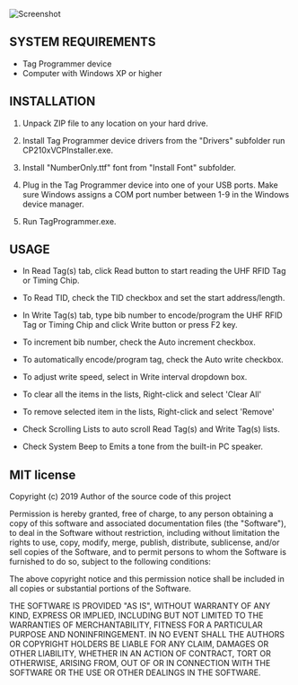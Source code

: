 ![Screenshot](https://www.edmundcinco.com/projects/tagprogrammer/screenshot.png)




SYSTEM REQUIREMENTS
--------------------

- Tag Programmer device
- Computer with Windows XP or higher




INSTALLATION
--------------------

1. Unpack ZIP file to any location on your hard drive.

2. Install Tag Programmer device drivers from the "Drivers"
   subfolder run CP210xVCPInstaller.exe.

3. Install "NumberOnly.ttf" font from "Install Font" subfolder.

4. Plug in the Tag Programmer device into one of your USB ports.
   Make sure Windows assigns a COM port number between 1-9 in
   the Windows device manager.

5. Run TagProgrammer.exe.




USAGE
--------------------

- In Read Tag(s) tab, click Read button to start reading
  the UHF RFID Tag or Timing Chip.

- To Read TID, check the TID checkbox and set the start 
  address/length.

- In Write Tag(s) tab, type bib number to encode/program the 
  UHF RFID Tag or Timing Chip and click Write button or press F2 key.

- To increment bib number, check the Auto increment checkbox.

- To automatically encode/program tag, check the Auto write checkbox.

- To adjust write speed, select in Write interval dropdown box.

- To clear all the items in the lists, Right-click and select 'Clear All'

- To remove selected item in the lists, Right-click and select 'Remove'

- Check Scrolling Lists to auto scroll Read Tag(s) and Write Tag(s) lists.

- Check System Beep to Emits a tone from the built-in PC speaker.




## MIT license

Copyright (c) 2019 Author of the source code of this project

Permission is hereby granted, free of charge, to any person obtaining a copy of this software and associated documentation files (the "Software"), to deal in the Software without restriction, including without limitation the rights to use, copy, modify, merge, publish, distribute, sublicense, and/or sell copies of the Software, and to permit persons to whom the Software is furnished to do so, subject to the following conditions:

The above copyright notice and this permission notice shall be included in all copies or substantial portions of the Software.

THE SOFTWARE IS PROVIDED "AS IS", WITHOUT WARRANTY OF ANY KIND, EXPRESS OR IMPLIED, INCLUDING BUT NOT LIMITED TO THE WARRANTIES OF MERCHANTABILITY, FITNESS FOR A PARTICULAR PURPOSE AND NONINFRINGEMENT. IN NO EVENT SHALL THE AUTHORS OR COPYRIGHT HOLDERS BE LIABLE FOR ANY CLAIM, DAMAGES OR OTHER LIABILITY, WHETHER IN AN ACTION OF CONTRACT, TORT OR OTHERWISE, ARISING FROM, OUT OF OR IN CONNECTION WITH THE SOFTWARE OR THE USE OR OTHER DEALINGS IN THE SOFTWARE.
